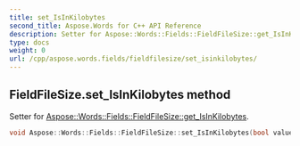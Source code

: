 ```yaml
---
title: set_IsInKilobytes
second_title: Aspose.Words for C++ API Reference
description: Setter for Aspose::Words::Fields::FieldFileSize::get_IsInKilobytes. 
type: docs
weight: 0
url: /cpp/aspose.words.fields/fieldfilesize/set_isinkilobytes/
---
```

## FieldFileSize.set_IsInKilobytes method


Setter for [Aspose::Words::Fields::FieldFileSize::get_IsInKilobytes](../get_isinkilobytes/).

```cpp
void Aspose::Words::Fields::FieldFileSize::set_IsInKilobytes(bool value)
```

